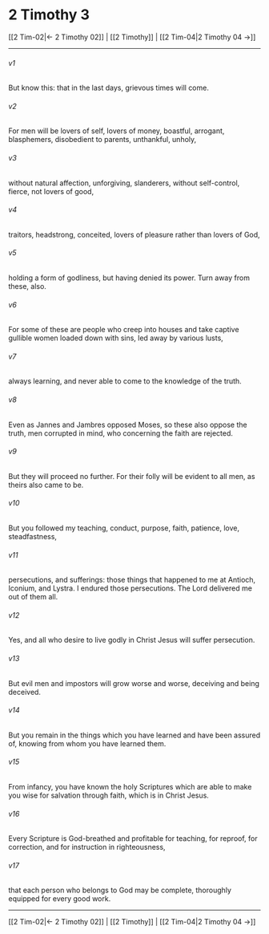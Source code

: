 # 2 Timothy 3

[[2 Tim-02|← 2 Timothy 02]] | [[2 Timothy]] | [[2 Tim-04|2 Timothy 04 →]]
***



###### v1 
But know this: that in the last days, grievous times will come. 

###### v2 
For men will be lovers of self, lovers of money, boastful, arrogant, blasphemers, disobedient to parents, unthankful, unholy, 

###### v3 
without natural affection, unforgiving, slanderers, without self-control, fierce, not lovers of good, 

###### v4 
traitors, headstrong, conceited, lovers of pleasure rather than lovers of God, 

###### v5 
holding a form of godliness, but having denied its power. Turn away from these, also. 

###### v6 
For some of these are people who creep into houses and take captive gullible women loaded down with sins, led away by various lusts, 

###### v7 
always learning, and never able to come to the knowledge of the truth. 

###### v8 
Even as Jannes and Jambres opposed Moses, so these also oppose the truth, men corrupted in mind, who concerning the faith are rejected. 

###### v9 
But they will proceed no further. For their folly will be evident to all men, as theirs also came to be. 

###### v10 
But you followed my teaching, conduct, purpose, faith, patience, love, steadfastness, 

###### v11 
persecutions, and sufferings: those things that happened to me at Antioch, Iconium, and Lystra. I endured those persecutions. The Lord delivered me out of them all. 

###### v12 
Yes, and all who desire to live godly in Christ Jesus will suffer persecution. 

###### v13 
But evil men and impostors will grow worse and worse, deceiving and being deceived. 

###### v14 
But you remain in the things which you have learned and have been assured of, knowing from whom you have learned them. 

###### v15 
From infancy, you have known the holy Scriptures which are able to make you wise for salvation through faith, which is in Christ Jesus. 

###### v16 
Every Scripture is God-breathed and profitable for teaching, for reproof, for correction, and for instruction in righteousness, 

###### v17 
that each person who belongs to God may be complete, thoroughly equipped for every good work.

***
[[2 Tim-02|← 2 Timothy 02]] | [[2 Timothy]] | [[2 Tim-04|2 Timothy 04 →]]
